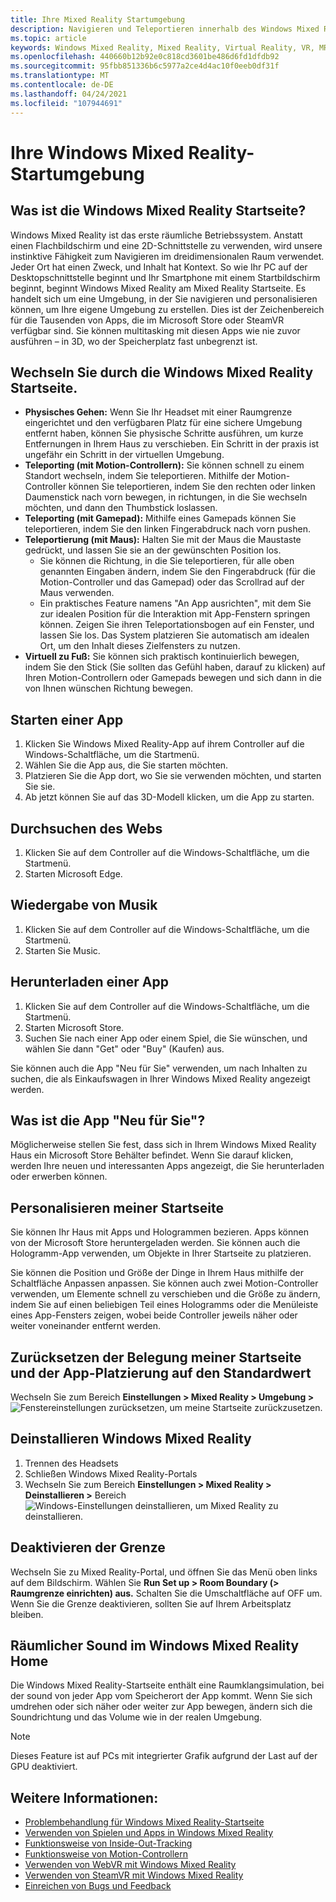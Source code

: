 ```yaml
---
title: Ihre Mixed Reality Startumgebung
description: Navigieren und Teleportieren innerhalb des Windows Mixed Reality Home, Starten von Apps und Spielen, Personalisieren der Startseite und Ändern von Visual-, Audio- und Spracheinstellungen.
ms.topic: article
keywords: Windows Mixed Reality, Mixed Reality, Virtual Reality, VR, MR, Home, Navigate, Get around, apps, games
ms.openlocfilehash: 440660b12b92e0c818cd3601be486d6fd1dfdb92
ms.sourcegitcommit: 95fbb851336b6c5977a2ce4d4ac10f0eeb0df31f
ms.translationtype: MT
ms.contentlocale: de-DE
ms.lasthandoff: 04/24/2021
ms.locfileid: "107944691"
---
```

# <a name="your-windows-mixed-reality-home"></a>Ihre Windows Mixed Reality-Startumgebung

## <a name="what-is-the-windows-mixed-reality-home"></a>Was ist die Windows Mixed Reality Startseite?

Windows Mixed Reality ist das erste räumliche Betriebssystem. Anstatt einen Flachbildschirm und eine 2D-Schnittstelle zu verwenden, wird unsere instinktive Fähigkeit zum Navigieren im dreidimensionalen Raum verwendet. Jeder Ort hat einen Zweck, und Inhalt hat Kontext. So wie Ihr PC auf der Desktopschnittstelle beginnt und Ihr Smartphone mit einem Startbildschirm beginnt, beginnt Windows Mixed Reality am Mixed Reality Startseite. Es handelt sich um eine Umgebung, in der Sie navigieren und personalisieren können, um Ihre eigene Umgebung zu erstellen. Dies ist der Zeichenbereich für die Tausenden von Apps, die im Microsoft Store oder SteamVR verfügbar sind. Sie können multitasking mit diesen Apps wie nie zuvor ausführen – in 3D, wo der Speicherplatz fast unbegrenzt ist.

## <a name="move-through-the-windows-mixed-reality-home"></a>Wechseln Sie durch die Windows Mixed Reality Startseite.

* **Physisches Gehen:** Wenn Sie Ihr Headset mit einer Raumgrenze eingerichtet und den verfügbaren Platz für eine sichere Umgebung entfernt haben, können Sie physische Schritte ausführen, um kurze Entfernungen in Ihrem Haus zu verschieben. Ein Schritt in der praxis ist ungefähr ein Schritt in der virtuellen Umgebung.
* **Teleporting (mit Motion-Controllern):** Sie können schnell zu einem Standort wechseln, indem Sie teleportieren. Mithilfe der Motion-Controller können Sie teleportieren, indem Sie den rechten oder linken Daumenstick nach vorn bewegen, in richtungen, in die Sie wechseln möchten, und dann den Thumbstick loslassen.
* **Teleporting (mit Gamepad):** Mithilfe eines Gamepads können Sie teleportieren, indem Sie den linken Fingerabdruck nach vorn pushen.
* **Teleportierung (mit Maus):** Halten Sie mit der Maus die Maustaste gedrückt, und lassen Sie sie an der gewünschten Position los.
  * Sie können die Richtung, in die Sie teleportieren, für alle oben genannten Eingaben ändern, indem Sie den Fingerabdruck (für die Motion-Controller und das Gamepad) oder das Scrollrad auf der Maus verwenden.
  * Ein praktisches Feature namens "An App ausrichten", mit dem Sie zur idealen Position für die Interaktion mit App-Fenstern springen können. Zeigen Sie ihren Teleportationsbogen auf ein Fenster, und lassen Sie los. Das System platzieren Sie automatisch am idealen Ort, um den Inhalt dieses Zielfensters zu nutzen.
* **Virtuell zu Fuß:** Sie können sich praktisch kontinuierlich bewegen, indem Sie den Stick (Sie sollten das Gefühl haben, darauf zu klicken) auf Ihren Motion-Controllern oder Gamepads bewegen und sich dann in die von Ihnen wünschen Richtung bewegen.

## <a name="launch-an-app"></a>Starten einer App

1. Klicken Sie Windows Mixed Reality-App auf ihrem Controller auf die Windows-Schaltfläche, um die Startmenü.
2. Wählen Sie die App aus, die Sie starten möchten.
3. Platzieren Sie die App dort, wo Sie sie verwenden möchten, und starten Sie sie.
4. Ab jetzt können Sie auf das 3D-Modell klicken, um die App zu starten.

## <a name="browse-the-web"></a>Durchsuchen des Webs

1. Klicken Sie auf dem Controller auf die Windows-Schaltfläche, um die Startmenü.
2. Starten Microsoft Edge.

## <a name="play-music"></a>Wiedergabe von Musik

1. Klicken Sie auf dem Controller auf die Windows-Schaltfläche, um die Startmenü.
2. Starten Sie Music.

## <a name="download-an-app"></a>Herunterladen einer App

1. Klicken Sie auf dem Controller auf die Windows-Schaltfläche, um die Startmenü.
2. Starten Microsoft Store.
3. Suchen Sie nach einer App oder einem Spiel, die Sie wünschen, und wählen Sie dann "Get" oder "Buy" (Kaufen) aus.

Sie können auch die App "Neu für Sie" verwenden, um nach Inhalten zu suchen, die als Einkaufswagen in Ihrer Windows Mixed Reality angezeigt werden.

## <a name="what-is-the-new-for-you-app"></a>Was ist die App "Neu für Sie"?

Möglicherweise stellen Sie fest, dass sich in Ihrem Windows Mixed Reality Haus ein Microsoft Store Behälter befindet. Wenn Sie darauf klicken, werden Ihre neuen und interessanten Apps angezeigt, die Sie herunterladen oder erwerben können.

## <a name="personalize-my-home"></a>Personalisieren meiner Startseite

Sie können Ihr Haus mit Apps und Hologrammen bezieren. Apps können von der Microsoft Store heruntergeladen werden. Sie können auch die Hologramm-App verwenden, um Objekte in Ihrer Startseite zu platzieren.

Sie können die Position und Größe der Dinge in Ihrem Haus mithilfe der Schaltfläche Anpassen anpassen. Sie können auch zwei Motion-Controller verwenden, um Elemente schnell zu verschieben und die Größe zu ändern, indem Sie auf einen beliebigen Teil eines Hologramms oder die Menüleiste eines App-Fensters zeigen, wobei beide Controller jeweils näher oder weiter voneinander entfernt werden.

## <a name="reset-my-homes-furniture-and-app-placement-back-to-default"></a>Zurücksetzen der Belegung meiner Startseite und der App-Platzierung auf den Standardwert

Wechseln Sie zum Bereich **Einstellungen > Mixed Reality > Umgebung >** ![ Fenstereinstellungen zurücksetzen, um meine Startseite zurückzusetzen.](images/1050px-environmentreset.png)

## <a name="uninstall-windows-mixed-reality"></a>Deinstallieren Windows Mixed Reality

1. Trennen des Headsets
2. Schließen Windows Mixed Reality-Portals
3. Wechseln Sie zum Bereich **Einstellungen > Mixed Reality > Deinstallieren >** Bereich ![ Windows-Einstellungen deinstallieren, um Mixed Reality zu deinstallieren.](images/1050px-uninstall2.png)

## <a name="turn-off-the-boundary"></a>Deaktivieren der Grenze

Wechseln Sie zu Mixed Reality-Portal, und öffnen Sie das Menü oben links auf dem Bildschirm. Wählen Sie **Run Set up > Room Boundary (> Raumgrenze einrichten) aus.** Schalten Sie die Umschaltfläche auf OFF um. Wenn Sie die Grenze deaktivieren, sollten Sie auf Ihrem Arbeitsplatz bleiben.

## <a name="spatial-sound-in-the-windows-mixed-reality-home"></a>Räumlicher Sound im Windows Mixed Reality Home

Die Windows Mixed Reality-Startseite enthält eine Raumklangsimulation, bei der sound von jeder App vom Speicherort der App kommt. Wenn Sie sich umdrehen oder sich näher oder weiter zur App bewegen, ändern sich die Soundrichtung und das Volume wie in der realen Umgebung. 

> [!NOTE]
> Dieses Feature ist auf PCs mit integrierter Grafik aufgrund der Last auf der GPU deaktiviert.

## <a name="see-also"></a>Weitere Informationen:

* [Problembehandlung für Windows Mixed Reality-Startseite](wmr-setup-faq.yml#my-motion-controllers-aren-t-working)
* [Verwenden von Spielen und Apps in Windows Mixed Reality](using-games-and-apps-in-windows-mixed-reality.md)
* [Funktionsweise von Inside-Out-Tracking](tracking-system.md)
* [Funktionsweise von Motion-Controllern](controllers-in-wmr.md)
* [Verwenden von WebVR mit Windows Mixed Reality](webvr.md)
* [Verwenden von SteamVR mit Windows Mixed Reality](using-steamvr-with-windows-mixed-reality.md)
* [Einreichen von Bugs und Feedback](filing-feedback.md)
